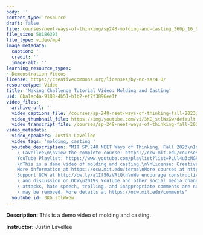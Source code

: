 ```yaml
---
body: ''
content_type: resource
draft: false
file: courses/neet-ways-of-thinking/sp248-molding-and-casting_360p_16_9.mp4
file_size: 58186395
file_type: video/mp4
image_metadata:
  caption: ''
  credit: ''
  image-alt: ''
learning_resource_types:
- Demonstration Videos
license: https://creativecommons.org/licenses/by-nc-sa/4.0/
resourcetype: Video
title: 'Making Challenge Tutorial Video: Molding and Casting'
uid: 6ba1ac4a-9188-4b51-b1b2-ef7f3896ee1f
video_files:
  archive_url: ''
  video_captions_file: /courses/sp-248-neet-ways-of-thinking-fall-2023/1giHbPQ__mOVASLSSEZxVKp337u7RhECd_transcript.webvtt
  video_thumbnail_file: https://img.youtube.com/vi/3KG_stlWxGw/default.jpg
  video_transcript_file: /courses/sp-248-neet-ways-of-thinking-fall-2023/1giHbPQ__mOVASLSSEZxVKp337u7RhECd_transcript.pdf
video_metadata:
  video_speakers: Justin Lavellee
  video_tags: 'molding, casting '
  youtube_description: "MIT SP.248 NEET Ways of Thinking, Fall 2023\nInstructor: Justin\
    \ Lavellee\n\nView the complete course: https://ocw.mit.edu/courses/sp-248-neet-ways-of-thinking-fall-2023\n\
    YouTube Playlist: https://www.youtube.com/playlist?list=PLUl4u3cNGP632sNhilFWDK_ZFoulP5SXO\n\
    \nThis is a demo video of molding and casting.\n\nLicense: Creative Commons BY-NC-SA\n\
    More information at https://ocw.mit.edu/terms\nMore courses at https://ocw.mit.edu\n\
    Support OCW at http://ow.ly/a1If50zVRlQ\n\nWe encourage constructive comments\
    \ and discussion on OCW\u2019s YouTube and other social media channels. Personal\
    \ attacks, hate speech, trolling, and inappropriate comments are not allowed and\
    \ may be removed. More details at https://ocw.mit.edu/comments"
  youtube_id: 3KG_stlWxGw
---
```

**Description:** This is a demo video of molding and casting.

**Instructor:** Justin Lavellee